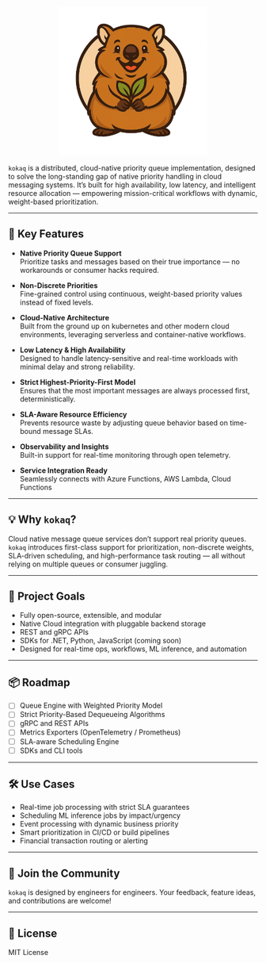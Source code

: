 <div align="center">
  <img height="300" src="../kokaqfull.png" alt="cute quokka as kokaq logo"/>
</div>

`kokaq` is a distributed, cloud-native priority queue implementation, designed to solve the long-standing gap of native priority handling in cloud messaging systems. It’s built for high availability, low latency, and intelligent resource allocation — empowering mission-critical workflows with dynamic, weight-based prioritization.

---

## 🚀 Key Features

- **Native Priority Queue Support**  
  Prioritize tasks and messages based on their true importance — no workarounds or consumer hacks required.

- **Non-Discrete Priorities**  
  Fine-grained control using continuous, weight-based priority values instead of fixed levels.

- **Cloud-Native Architecture**  
  Built from the ground up on kubernetes and other modern cloud environments, leveraging serverless and container-native workflows.

- **Low Latency & High Availability**  
  Designed to handle latency-sensitive and real-time workloads with minimal delay and strong reliability.

- **Strict Highest-Priority-First Model**  
  Ensures that the most important messages are always processed first, deterministically.

- **SLA-Aware Resource Efficiency**  
  Prevents resource waste by adjusting queue behavior based on time-bound message SLAs.

- **Observability and Insights**  
  Built-in support for real-time monitoring through open telemetry.

- **Service Integration Ready**  
  Seamlessly connects with Azure Functions, AWS Lambda, Cloud Functions

---

## 💡 Why `kokaq`?

Cloud native message queue services don’t support real priority queues. `kokaq` introduces first-class support for prioritization, non-discrete weights, SLA-driven scheduling, and high-performance task routing — all without relying on multiple queues or consumer juggling.

---

## 🎯 Project Goals

- Fully open-source, extensible, and modular
- Native Cloud integration with pluggable backend storage
- REST and gRPC APIs
- SDKs for .NET, Python, JavaScript (coming soon)
- Designed for real-time ops, workflows, ML inference, and automation

---

## 📦 Roadmap

- [ ] Queue Engine with Weighted Priority Model
- [ ] Strict Priority-Based Dequeueing Algorithms
- [ ] gRPC and REST APIs
- [ ] Metrics Exporters (OpenTelemetry / Prometheus)
- [ ] SLA-aware Scheduling Engine
- [ ] SDKs and CLI tools

---

## 🛠 Use Cases

- Real-time job processing with strict SLA guarantees
- Scheduling ML inference jobs by impact/urgency
- Event processing with dynamic business priority
- Smart prioritization in CI/CD or build pipelines
- Financial transaction routing or alerting

---

## 🤝 Join the Community

`kokaq` is designed by engineers for engineers. Your feedback, feature ideas, and contributions are welcome!

---

## 📜 License

MIT License
